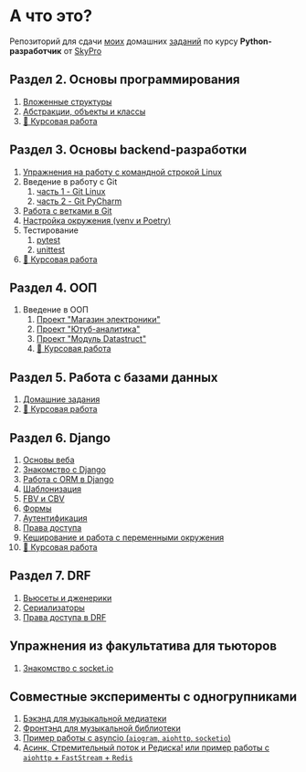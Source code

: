 # А что это?

Репозиторий для сдачи [моих](https://github.com/IldarGaleev) домашних [заданий](https://github.com/orgs/IldarGaleevSkyProHomeworks/repositories) по курсу __Python-разработчик__ от [SkyPro](https://sky.pro/)


## Раздел 2. Основы программирования

1. [Вложенные структуры](https://github.com/IldarGaleevSkyProHomeworks/homework_2_2)
2. [Абстракции, объекты и классы](https://github.com/IldarGaleevSkyProHomeworks/homework_2_3)
3. [:blue_book: Курсовая работа](https://github.com/IldarGaleevSkyProHomeworks/coursework_2)

## Раздел 3. Основы backend-разработки

1. [Упражнения на работу с командной строкой Linux](https://github.com/IldarGaleevSkyProHomeworks/homework_3_2)
2. Введение в работу с Git
   1. [часть 1 - Git Linux](https://github.com/IldarGaleevSkyProHomeworks/homework_3_3)
   2. [часть 2 - Git PyCharm](https://github.com/IldarGaleevSkyProHomeworks/homework_3_3_1)
3. [Работа с ветками в Git](https://github.com/IldarGaleevSkyProHomeworks/homework_3_4/tree/main)
4. [Настройка окружения (venv и Poetry)](https://github.com/IldarGaleevSkyProHomeworks/homework_3_5)
5. Тестирование
   1. [pytest](https://github.com/IldarGaleevSkyProHomeworks/homework_3_6_pytest)
   2. [unittest](https://github.com/IldarGaleevSkyProHomeworks/homework_3_6_unittest)
7. [:blue_book: Курсовая работа](https://github.com/IldarGaleevSkyProHomeworks/coursework_3)

## Раздел 4. ООП

1. Введение в ООП
   1. [Проект "Магазин электроники"](https://github.com/IldarGaleevSkyProHomeworks/electronics-shop-project)
   2. [Проект "Ютуб-аналитика"](https://github.com/IldarGaleevSkyProHomeworks/youtube-analytics-project)
   3. [Проект "Модуль Datastruct"](https://github.com/IldarGaleevSkyProHomeworks/data-structures-project)
   4. [:blue_book: Курсовая работа](https://github.com/IldarGaleevSkyProHomeworks/coursework_4)

## Раздел 5. Работа с базами данных

1. [Домашние задания](https://github.com/IldarGaleevSkyProHomeworks/postgres-homeworks)
2. [:blue_book: Курсовая работа](https://github.com/IldarGaleevSkyProHomeworks/coursework_5)

## Раздел 6. Django

1. [Основы веба](https://github.com/IldarGaleevSkyProHomeworks/homework_6_1)
2. [Знакомство с Django](https://github.com/IldarGaleevSkyProHomeworks/django_homeworks/tree/46c9c4a133b52123d7e75b957af0af0c34322b92)
3. [Работа с ORM в Django](https://github.com/IldarGaleevSkyProHomeworks/django_homeworks/tree/homework_6.3)
4. [Шаблонизация](https://github.com/IldarGaleevSkyProHomeworks/django_homeworks/tree/homework_6.4)
5. [FBV и CBV](https://github.com/IldarGaleevSkyProHomeworks/django_homeworks/tree/homework_6.5)
6. [Формы](https://github.com/IldarGaleevSkyProHomeworks/django_homeworks/tree/homework_6.6)
7. [Аутентификация](https://github.com/IldarGaleevSkyProHomeworks/django_homeworks/tree/homework_6.7)
8. [Права доступа](https://github.com/IldarGaleevSkyProHomeworks/django_homeworks/tree/homework_6.8)
9. [Кеширование и работа с переменными окружения](https://github.com/IldarGaleevSkyProHomeworks/django_homeworks/tree/homework_6.9)
10. [:blue_book: Курсовая работа](https://github.com/IldarGaleevSkyProHomeworks/coursework_6)

## Раздел 7. DRF

1. [Вьюсеты и дженерики](https://github.com/IldarGaleevSkyProHomeworks/homework_7/tree/homework_7_1)
2. [Сериализаторы](https://github.com/IldarGaleevSkyProHomeworks/homework_7/tree/homework_7_2)
3. [Права доступа в DRF](https://github.com/IldarGaleevSkyProHomeworks/homework_7/tree/homework_7_3)

## Упражнения из факультатива для тьюторов

1. [Знакомство с socket.io](https://github.com/IldarGaleevSkyProHomeworks/tutorial_socketio)

## Совместные эксперименты с одногрупниками

1. [Бэкэнд для музыкальной медиатеки](https://github.com/IldarGaleevSkyProHomeworks/MusicMountainServer)
2. [Фронтэнд для музыкальной библиотеки](https://github.com/IldarGaleevSkyProHomeworks/MusicMountainGUI)
3. [Пример работы с asyncio (`aiogram`, `aiohttp`, `socketio`)](https://github.com/IldarGaleevSkyProHomeworks/async-io-example)
4. [Асинк, Стремительный поток и Редиска! или пример работы с `aiohttp` + `FastStream` + `Redis`](https://github.com/IldarGaleevSkyProHomeworks/fast_stream_example)
